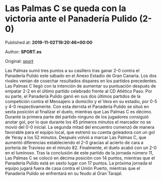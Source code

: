 
# Las Palmas C se queda con la victoria ante el Panadería Pulido (2-0)

Published at: **2019-11-02T19:20:46+00:00**

Author: **SPORT.es**

Original: [sport](https://www.sport.es/es/noticias/tercera-division/las-palmas-c-se-queda-con-la-victoria-ante-el-panaderia-pulido-2-0-7711946)

Las Palmas sumó tres puntos a su casillero tras ganar 2-0 contra el Panadería Pulido este sábado en el Anexo Estadio de Gran Canaria. Los dos rivales venían de cosechar resultados dispares en los partidos precedentes. Las Palmas C llegó con la intención de aumentar su puntuación después de empatar 2-2 en el último partido celebrado frente al CD Atlético Paso. Por su parte, el Panadería Pulido ganó en sus dos últimos partidos de la competición contra el Mensajero a domicilio y el Vera en su estadio, por 0-5 y 4-0 respectivamente. Con esta derrota el Panadería Pulido se situó en sexta posición al finalizar el duelo, mientras que Las Palmas C es décimo.
Durante la primera parte del partido ninguno de los jugadores consiguió anotar gol, por lo que durante los 45 primeros minutos el marcador no se movió del 0-0 inicial.
La segunda mitad del encuentro comenzó de manera favorable para el equipo local, que estrenó su cuenta goleadora con un gol de Yeray a los 52 minutos. Después volvió a marcar Las Palmas C, que aumentó diferencias estableciendo el 2-0 gracias al acierto de cara a portería de Travieso en el minuto 82. Finalmente, el duelo acabó con un 2-0 en el luminoso.
Tras la conclusión de este partido de la jornada número 11, Las Palmas C se colocó en décima posición con 14 puntos, mientras que el Panadería Pulido está en sexto lugar con 17 puntos.
La próxima jornada el equipo jugará fuera de casa contra el Unión Puerto, mientras que el Panadería Pulido se enfrentará en su feudo al Gran Tarajal.

